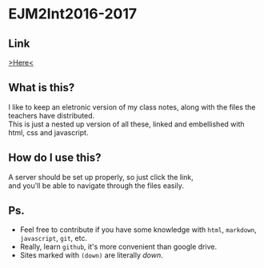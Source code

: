 # EJM2Int2016-2017
## Link
[>Here<](http://JingjieYang.github.io)
## What is this?

I like to keep an eletronic version of my class notes, along with the files the teachers have distributed.  
This is just a nested up version of all these, linked and embellished with html, css and javascript.  

## How do I use this?

A server should be set up properly, so just click the link,  
and you'll be able to navigate through the files easily.  


## Ps.  

- Feel free to contribute if you have some knowledge with `html`, `markdown`, `javascript`, `git`, etc.
- Really, learn `github`, it's more convenient than google drive.
- Sites marked with `(down)` are literally *down*. 
